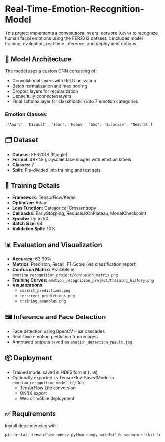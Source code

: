 # Real-Time-Emotion-Recognition-Model
This project implements a convolutional neural network (CNN) to recognize human facial emotions using the FER2013 dataset. It includes model training, evaluation, real-time inference, and deployment options.
## 🧠 Model Architecture

The model uses a custom CNN consisting of:

- Convolutional layers with ReLU activation
- Batch normalization and max pooling
- Dropout layers for regularization
- Dense fully connected layers
- Final softmax layer for classification into 7 emotion categories

### Emotion Classes:
`['Angry', 'Disgust', 'Fear', 'Happy', 'Sad', 'Surprise', 'Neutral']`

## 🗂 Dataset

- **Dataset:** FER2013 (Kaggle)
- **Format:** 48×48 grayscale face images with emotion labels
- **Classes:** 7
- **Split:** Pre-divided into training and test sets

## 🚀 Training Details

- **Framework:** TensorFlow/Keras
- **Optimizer:** Adam
- **Loss Function:** Categorical Crossentropy
- **Callbacks:** EarlyStopping, ReduceLROnPlateau, ModelCheckpoint
- **Epochs:** Up to 50
- **Batch Size:** 64
- **Validation Split:** 10%

## 📊 Evaluation and Visualization

- **Accuracy:** 63.99%
- **Metrics:** Precision, Recall, F1-Score (via classification report)
- **Confusion Matrix:** Available in `emotion_recognition_project/confusion_matrix.png`
- **Training Curves:** `emotion_recognition_project/training_history.png`
- **Visualizations:**
  - `correct_predictions.png`
  - `incorrect_predictions.png`
  - `training_examples.png`

## 🖼️ Inference and Face Detection

- Face detection using OpenCV Haar cascades
- Real-time emotion prediction from images
- Annotated outputs saved as `emotion_detection_result.jpg`

## 📦 Deployment

- Trained model saved in HDF5 format (`.h5`)
- Optionally exported as TensorFlow SavedModel in `emotion_recognition_model_tf/` for:
  - TensorFlow Lite conversion
  - ONNX export
  - Web or mobile deployment

## ✅ Requirements

Install dependencies with:

```bash
pip install tensorflow opencv-python numpy matplotlib seaborn scikit-learn
